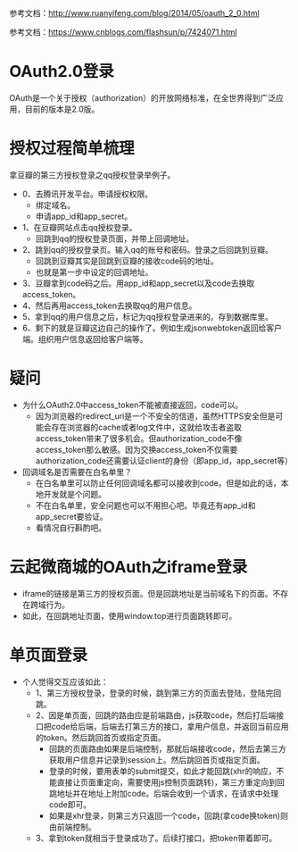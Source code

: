 参考文档：http://www.ruanyifeng.com/blog/2014/05/oauth_2_0.html

参考文档：https://www.cnblogs.com/flashsun/p/7424071.html

# OAuth2.0登录
OAuth是一个关于授权（authorization）的开放网络标准，在全世界得到广泛应用，目前的版本是2.0版。

# 授权过程简单梳理
拿豆瓣的第三方授权登录之qq授权登录举例子。
* 0、去腾讯开发平台。申请授权权限。
    - 绑定域名。
    - 申请app_id和app_secret。
* 1、在豆瓣网站点击qq授权登录。
    - 回跳到qq的授权登录页面，并带上回调地址。
* 2、跳到qq的授权登录页。输入qq的账号和密码。登录之后回跳到豆瓣。
    - 回跳到豆瓣其实是回跳到豆瓣的接收code码的地址。
    - 也就是第一步中设定的回调地址。
* 3、豆瓣拿到code码之后。用app_id和app_secret以及code去换取access_token。
* 4、然后再用access_token去换取qq的用户信息。
* 5、拿到qq的用户信息之后，标记为qq授权登录进来的。存到数据库里。
* 6、剩下的就是豆瓣这边自己的操作了。例如生成jsonwebtoken返回给客户端。组织用户信息返回给客户端等。

# 疑问
* 为什么OAuth2.0中access_token不能被直接返回，code可以。
    - 因为浏览器的redirect_uri是一个不安全的信道，虽然HTTPS安全但是可能会存在浏览器的cache或者log文件中，这就给攻击者盗取access_token带来了很多机会。但authorization_code不像access_token那么敏感。因为交换access_token不仅需要authorization_code还需要认证client的身份（即app_id，app_secret等）
* 回调域名是否需要在白名单里？
    - 在白名单里可以防止任何回调域名都可以接收到code。但是如此的话，本地开发就是个问题。
    - 不在白名单里，安全问题也可以不用担心吧。毕竟还有app_id和app_secret要验证。
    - 看情况自行斟酌吧。
    
# 云起微商城的OAuth之iframe登录
* iframe的链接是第三方的授权页面。但是回跳地址是当前域名下的页面。不存在跨域行为。
* 如此，在回跳地址页面，使用window.top进行页面跳转即可。

# 单页面登录
* 个人觉得交互应该如此：
    - 1、第三方授权登录，登录的时候，跳到第三方的页面去登陆，登陆完回跳。
    - 2、因是单页面，回跳的路由应是前端路由，js获取code，然后打后端接口把code给后端，后端去打第三方的接口，拿用户信息，并返回当前应用的token。然后跳回首页或指定页面。
        - 回跳的页面路由如果是后端控制，那就后端接收code，然后去第三方获取用户信息并记录到session上。然后跳回首页或指定页面。
        - 登录的时候，要用表单的submit提交，如此才能回跳(xhr的响应，不能直接让页面重定向，需要使用js控制页面跳转)，第三方重定向到回跳地址并在地址上附加code。后端会收到一个请求，在请求中处理code即可。
        - 如果是xhr登录，则第三方只返回一个code，回跳(拿code换token)则由前端控制。
    - 3、拿到token就相当于登录成功了。后续打接口，把token带着即可。
        
